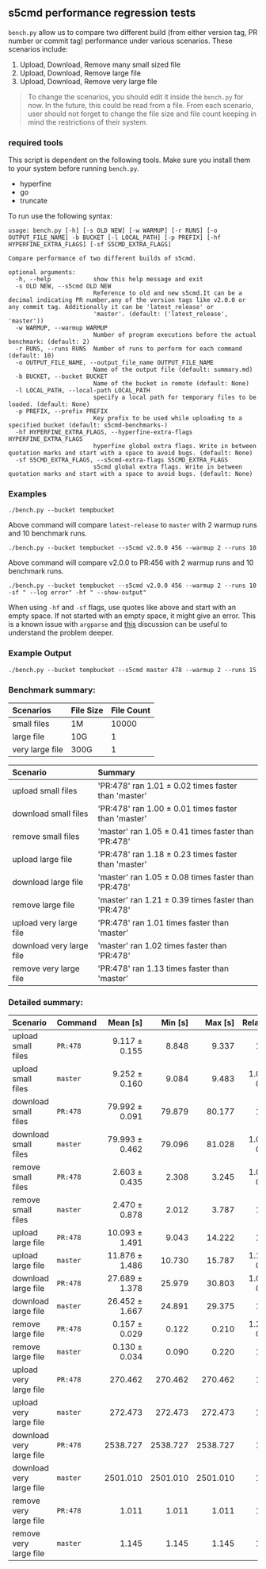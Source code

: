 
## s5cmd performance regression tests

`bench.py` allow us to compare two different build (from either version tag, PR number or commit tag) performance under various scenarios. These scenarios include:

1. Upload, Download, Remove many small sized file
1. Upload, Download, Remove large file
1. Upload, Download, Remove very large file

> To change the scenarios, you should edit it inside the `bench.py` for now. In the future, this could be read from a file. From each scenario, user should not forget to change the file size and file count keeping in mind the restrictions of their system.


### required tools
This script is dependent on the following tools. Make sure you install them to your system before running `bench.py`.
- hyperfine
- go 
- truncate



To run use the following syntax:
```
usage: bench.py [-h] [-s OLD NEW] [-w WARMUP] [-r RUNS] [-o OUTPUT_FILE_NAME] -b BUCKET [-l LOCAL_PATH] [-p PREFIX] [-hf HYPERFINE_EXTRA_FLAGS] [-sf S5CMD_EXTRA_FLAGS]

Compare performance of two different builds of s5cmd.

optional arguments:
  -h, --help            show this help message and exit
  -s OLD NEW, --s5cmd OLD NEW
                        Reference to old and new s5cmd.It can be a decimal indicating PR number,any of the version tags like v2.0.0 or any commit tag. Additionally it can be 'latest_release' or
                        'master'. (default: ('latest_release', 'master'))
  -w WARMUP, --warmup WARMUP
                        Number of program executions before the actual benchmark: (default: 2)
  -r RUNS, --runs RUNS  Number of runs to perform for each command (default: 10)
  -o OUTPUT_FILE_NAME, --output_file_name OUTPUT_FILE_NAME
                        Name of the output file (default: summary.md)
  -b BUCKET, --bucket BUCKET
                        Name of the bucket in remote (default: None)
  -l LOCAL_PATH, --local-path LOCAL_PATH
                        specify a local path for temporary files to be loaded. (default: None)
  -p PREFIX, --prefix PREFIX
                        Key prefix to be used while uploading to a specified bucket (default: s5cmd-benchmarks-)
  -hf HYPERFINE_EXTRA_FLAGS, --hyperfine-extra-flags HYPERFINE_EXTRA_FLAGS
                        hyperfine global extra flags. Write in between quotation marks and start with a space to avoid bugs. (default: None)
  -sf S5CMD_EXTRA_FLAGS, --s5cmd-extra-flags S5CMD_EXTRA_FLAGS
                        s5cmd global extra flags. Write in between quotation marks and start with a space to avoid bugs. (default: None)
```

### Examples
```
./bench.py --bucket tempbucket  
```
Above command will compare `latest-release` to `master` with 2 warmup runs and 10 benchmark runs.  

```
./bench.py --bucket tempbucket --s5cmd v2.0.0 456 --warmup 2 --runs 10 
```
Above command will compare v2.0.0 to PR:456 with 2 warmup runs and 10 benchmark runs. 

```
./bench.py --bucket tempbucket --s5cmd v2.0.0 456 --warmup 2 --runs 10 -sf " --log error" -hf " --show-output"
```
When using `-hf` and `-sf` flags, use quotes like above and start with an empty space. If not started with an empty space, it might give an error. This is a known issue with `argparse` and [this](https://stackoverflow.com/questions/72129874/processing-arguments-for-subprocesses-using-argparse-expected-one-argument) discussion can be useful to understand the problem deeper.

### Example Output
```
./bench.py --bucket tempbucket --s5cmd master 478 --warmup 2 --runs 15
```

### Benchmark summary: 
|Scenarios | File Size | File Count |
|:---|:---|:---|
| small files | 1M | 10000 |
| large file | 10G | 1 |
| very large file | 300G | 1 |

|Scenario| Summary |
|:---|:---|
| upload small files | 'PR:478' ran 1.01 ± 0.02 times faster than 'master' |
| download small files | 'PR:478' ran 1.00 ± 0.01 times faster than 'master' |
| remove small files | 'master' ran 1.05 ± 0.41 times faster than 'PR:478' |
| upload large file | 'PR:478' ran 1.18 ± 0.23 times faster than 'master' |
| download large file | 'master' ran 1.05 ± 0.08 times faster than 'PR:478' |
| remove large file | 'master' ran 1.21 ± 0.39 times faster than 'PR:478' |
| upload very large file | 'PR:478' ran 1.01 times faster than 'master' |
| download very large file | 'master' ran 1.02 times faster than 'PR:478' |
| remove very large file | 'PR:478' ran 1.13 times faster than 'master' |

 ### Detailed summary: 
 |Scenario| Command | Mean [s] | Min [s] | Max [s] | Relative |
 |:---|:---|---:|---:|---:|---:|
| upload small files | `PR:478` | 9.117 ± 0.155 | 8.848 | 9.337 | 1.00 |
| upload small files | `master` | 9.252 ± 0.160 | 9.084 | 9.483 | 1.01 ± 0.02 |
| download small files | `PR:478` | 79.992 ± 0.091 | 79.879 | 80.177 | 1.00 |
| download small files | `master` | 79.993 ± 0.462 | 79.096 | 81.028 | 1.00 ± 0.01 |
 | remove small files | `PR:478` | 2.603 ± 0.435 | 2.308 | 3.245 | 1.05 ± 0.41 |
 | remove small files | `master` | 2.470 ± 0.878 | 2.012 | 3.787 | 1.00 |
 | upload large file | `PR:478` | 10.093 ± 1.491 | 9.043 | 14.222 | 1.00 |
 | upload large file | `master` | 11.876 ± 1.486 | 10.730 | 15.787 | 1.18 ± 0.23 |
 | download large file | `PR:478` | 27.689 ± 1.378 | 25.979 | 30.803 | 1.05 ± 0.08 |
 | download large file | `master` | 26.452 ± 1.667 | 24.891 | 29.375 | 1.00 |
 | remove large file | `PR:478` | 0.157 ± 0.029 | 0.122 | 0.210 | 1.21 ± 0.39 |
 | remove large file | `master` | 0.130 ± 0.034 | 0.090 | 0.220 | 1.00 |
 | upload very large file | `PR:478` | 270.462 | 270.462 | 270.462 | 1.00 |
 | upload very large file | `master` | 272.473 | 272.473 | 272.473 | 1.01 |
 | download very large file | `PR:478` | 2538.727 | 2538.727 | 2538.727 | 1.02 |
 | download very large file | `master` | 2501.010 | 2501.010 | 2501.010 | 1.00 |
 | remove very large file | `PR:478` | 1.011 | 1.011 | 1.011 | 1.00 |
 | remove very large file | `master` | 1.145 | 1.145 | 1.145 | 1.13 |
